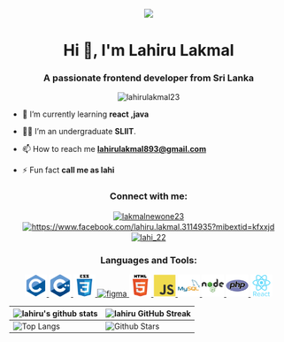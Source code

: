 <p align="center">
    <img src = "https://github.com/7oSkaaa/7oSkaaa/blob/main/Images/about_me.gif?raw=true" width = 100px>
</p>


<h1 align="center">Hi 👋, I'm Lahiru Lakmal</h1>
<h3 align="center">A passionate frontend developer from Sri Lanka</h3>

<p align="center"> <img src="https://komarev.com/ghpvc/?username=lahirulakmal23&label=Profile%20views&color=0e75b6&style=flat" alt="lahirulakmal23" /> </p>

- 🌱 I’m currently learning **react ,java**
- :student: I’m an undergraduate **SLIIT**.
- 📫 How to reach me **lahirulakmal893@gmail.com**

- ⚡ Fun fact **call me as lahi**

<h3 align="center">Connect with me:</h3>
<p align="center">
<a href="https://twitter.com/lakmalnewone23" target="blank"><img align="center" src="https://raw.githubusercontent.com/rahuldkjain/github-profile-readme-generator/master/src/images/icons/Social/twitter.svg" alt="lakmalnewone23" height="30" width="40" /></a>
<a href="https://fb.com/https://www.facebook.com/lahiru.lakmal.3114935?mibextid=kfxxjd" target="blank"><img align="center" src="https://raw.githubusercontent.com/rahuldkjain/github-profile-readme-generator/master/src/images/icons/Social/facebook.svg" alt="https://www.facebook.com/lahiru.lakmal.3114935?mibextid=kfxxjd" height="30" width="40" /></a>
<a href="https://instagram.com/lahi_22" target="blank"><img align="center" src="https://raw.githubusercontent.com/rahuldkjain/github-profile-readme-generator/master/src/images/icons/Social/instagram.svg" alt="lahi_22" height="30" width="40" /></a>
</p>

<h3 align="center">Languages and Tools:</h3>
<p align="center"> <a href="https://www.cprogramming.com/" target="_blank" rel="noreferrer"> <img src="https://raw.githubusercontent.com/devicons/devicon/master/icons/c/c-original.svg" alt="c" width="40" height="40"/> </a> <a href="https://www.w3schools.com/cpp/" target="_blank" rel="noreferrer"> <img src="https://raw.githubusercontent.com/devicons/devicon/master/icons/cplusplus/cplusplus-original.svg" alt="cplusplus" width="40" height="40"/> </a> <a href="https://www.w3schools.com/css/" target="_blank" rel="noreferrer"> <img src="https://raw.githubusercontent.com/devicons/devicon/master/icons/css3/css3-original-wordmark.svg" alt="css3" width="40" height="40"/> </a> <a href="https://www.figma.com/" target="_blank" rel="noreferrer"> <img src="https://www.vectorlogo.zone/logos/figma/figma-icon.svg" alt="figma" width="40" height="40"/> </a> <a href="https://www.w3.org/html/" target="_blank" rel="noreferrer"> <img src="https://raw.githubusercontent.com/devicons/devicon/master/icons/html5/html5-original-wordmark.svg" alt="html5" width="40" height="40"/> </a> <a href="https://developer.mozilla.org/en-US/docs/Web/JavaScript" target="_blank" rel="noreferrer"> <img src="https://raw.githubusercontent.com/devicons/devicon/master/icons/javascript/javascript-original.svg" alt="javascript" width="40" height="40"/> </a> <a href="https://www.mysql.com/" target="_blank" rel="noreferrer"> <img src="https://raw.githubusercontent.com/devicons/devicon/master/icons/mysql/mysql-original-wordmark.svg" alt="mysql" width="40" height="40"/> </a> <a href="https://nodejs.org" target="_blank" rel="noreferrer"> <img src="https://raw.githubusercontent.com/devicons/devicon/master/icons/nodejs/nodejs-original-wordmark.svg" alt="nodejs" width="40" height="40"/> </a> <a href="https://www.php.net" target="_blank" rel="noreferrer"> <img src="https://raw.githubusercontent.com/devicons/devicon/master/icons/php/php-original.svg" alt="php" width="40" height="40"/> </a> <a href="https://reactjs.org/" target="_blank" rel="noreferrer"> <img src="https://raw.githubusercontent.com/devicons/devicon/master/icons/react/react-original-wordmark.svg" alt="react" width="40" height="40"/> </a> </p>


| ![lahiru's github stats](https://github-readme-stats.vercel.app/api?username=lahirulakmal23&show_icons=true&theme=tokyonight) | ![lahiru GitHub Streak](https://github-readme-streak-stats.herokuapp.com/?user=lahirulakmal23&theme=tokyonight) |
| --- | --- |
| ![Top Langs](https://github-readme-stats.vercel.app/api/top-langs/?username=lahirulakmal23&theme=tokyonight) | ![Github Stars](https://github-readme-stats.vercel.app/api?username=lahirulakmal23&show_icons=true&locale=en&count_private=true&hide_rank=true&custom_title=My%20GitHub%20Stats&disable_animations=true&theme=tokyonight) |




